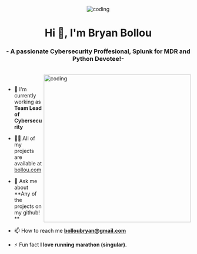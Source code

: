 <p align="center" width="750"><img alt="coding" width="max" src="https://media1.tenor.com/m/lLzF69nk3LsAAAAd/cyberattack.gif"></p>
<h1 align="center">Hi 👋, I'm Bryan Bollou</h1>
<h3 align="center">- A passionate Cybersecurity Proffesional, Splunk for MDR and Python Devotee!-</h3>
<br>

<img align="right" alt="coding" width="400" src="https://www.activeblogs.com/wp-content/uploads/2021/08/1628529290971.gif">
<br>

- 🔭 I'm currently working as **Team Lead of Cybersecurity**

- 👨‍💻 All of my projects are available at [bollou.com](https://bollou.com)

- 💬 Ask me about **Any of the projects on my github! **

- 📫 How to reach me **bolloubryan@gmail.com**

- ⚡ Fun fact **I love running marathon (singular).**
